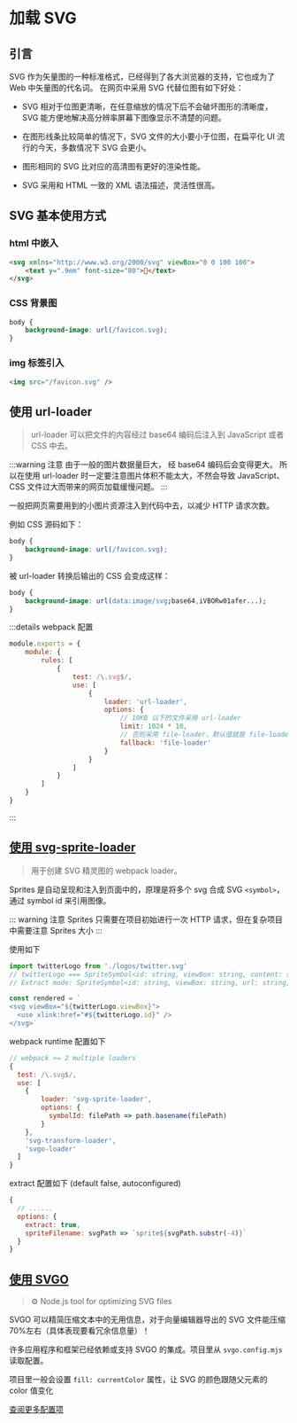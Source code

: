 # 加载 SVG

## 引言

SVG 作为矢量图的一种标准格式，已经得到了各大浏览器的支持，它也成为了 Web 中矢量图的代名词。 在网页中采用 SVG 代替位图有如下好处：

-   SVG 相对于位图更清晰，在任意缩放的情况下后不会破坏图形的清晰度，SVG 能方便地解决高分辨率屏幕下图像显示不清楚的问题。

-   在图形线条比较简单的情况下，SVG 文件的大小要小于位图，在扁平化 UI 流行的今天，多数情况下 SVG 会更小。

-   图形相同的 SVG 比对应的高清图有更好的渲染性能。

-   SVG 采用和 HTML 一致的 XML 语法描述，灵活性很高。

## SVG 基本使用方式

### html 中嵌入

```html
<svg xmlns="http://www.w3.org/2000/svg" viewBox="0 0 100 100">
    <text y=".9em" font-size="80">🚀</text>
</svg>
```

### CSS 背景图

```css
body {
    background-image: url(/favicon.svg);
}
```

### img 标签引入

```html
<img src="/favicon.svg" />
```

## 使用 url-loader

> url-loader 可以把文件的内容经过 base64 编码后注入到 JavaScript 或者 CSS 中去。

:::warning 注意
由于一般的图片数据量巨大， 经 base64 编码后会变得更大。 所以在使用 url-loader 时一定要注意图片体积不能太大，不然会导致 JavaScript、CSS 文件过大而带来的网页加载缓慢问题。
:::

一般把网页需要用到的小图片资源注入到代码中去，以减少 HTTP 请求次数。

例如 CSS 源码如下：

```css
body {
    background-image: url(/favicon.svg);
}
```

被 url-loader 转换后输出的 CSS 会变成这样：

```css
body {
    background-image: url(data:image/svg;base64,iVBORw01afer...);
}
```

:::details webpack 配置

```js
module.exports = {
    module: {
        rules: [
            {
                test: /\.svg$/,
                use: [
                    {
                        loader: 'url-loader',
                        options: {
                            // 10KB 以下的文件采用 url-loader
                            limit: 1024 * 10,
                            // 否则采用 file-loader，默认值就是 file-loader
                            fallback: 'file-loader'
                        }
                    }
                ]
            }
        ]
    }
}
```

:::

## [使用 svg-sprite-loader](https://www.npmjs.com/package/svg-sprite-loader)

> 用于创建 SVG 精灵图的 webpack loader。

Sprites 是自动呈现和注入到页面中的，原理是将多个 svg 合成 SVG `<symbol>`，通过 symbol id 来引用图像。

::: warning 注意
Sprites 只需要在项目初始进行一次 HTTP 请求，但在复杂项目中需要注意 Sprites 大小
:::

使用如下

```js
import twitterLogo from './logos/twitter.svg'
// twitterLogo === SpriteSymbol<id: string, viewBox: string, content: string>
// Extract mode: SpriteSymbol<id: string, viewBox: string, url: string, toString: Function>

const rendered = `
<svg viewBox="${twitterLogo.viewBox}">
  <use xlink:href="#${twitterLogo.id}" />
</svg>`
```

webpack runtime 配置如下

```js
// webpack >= 2 multiple loaders
{
  test: /\.svg$/,
  use: [
    {
        loader: 'svg-sprite-loader',
        options: {
          symbolId: filePath => path.basename(filePath)
        }
    },
    'svg-transform-loader',
    'svgo-loader'
  ]
}
```

extract 配置如下 (default false, autoconfigured)

```js
{
  // ......
  options: {
    extract: true,
    spriteFilename: svgPath => `sprite${svgPath.substr(-4)}`
  }
}
```

## [使用 SVGO](https://github.com/svg/svgo?tab=readme-ov-file)

> ⚙️ Node.js tool for optimizing SVG files

SVGO 可以精简压缩文本中的无用信息，对于向量编辑器导出的 SVG 文件能压缩 70%左右（具体表现要看冗余信息量）！

许多应用程序和框架已经依赖或支持 SVGO 的集成。项目里从 `svgo.config.mjs` 读取配置。

项目里一般会设置 `fill: currentColor` 属性，让 SVG 的颜色跟随父元素的 color 值变化

[查阅更多配置项](https://svgo.dev/docs/introduction/)
